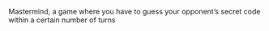Mastermind, a game where you have to guess your opponent’s secret code within a certain number of turns
